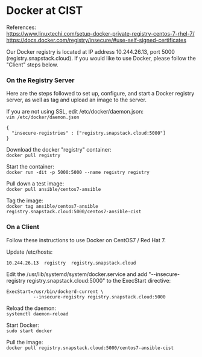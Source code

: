 # Docker at CIST

References:  
https://www.linuxtechi.com/setup-docker-private-registry-centos-7-rhel-7/  
https://docs.docker.com/registry/insecure/#use-self-signed-certificates  

Our Docker registry is located at IP address 10.244.26.13, port 5000 (registry.snapstack.cloud). If you would like to use Docker, please follow the "Client" steps below.

### On the Registry Server  
Here are the steps followed to set up, configure, and start a Docker registry server, as well as tag and upload an image to the server.  

If you are not using SSL, edit /etc/docker/daemon.json:  
`vim /etc/docker/daemon.json`  

```
{
  "insecure-registries" : ["registry.snapstack.cloud:5000"]
}
```

Download the docker "registry" container:  
`docker pull registry`  

Start the container:  
`docker run -dit -p 5000:5000 --name registry registry`  

Pull down a test image:  
`docker pull ansible/centos7-ansible`  

Tag the image:  
`docker tag ansible/centos7-ansible registry.snapstack.cloud:5000/centos7-ansible-cist`  


### On a Client
Follow these instructions to use Docker on CentOS7 / Red Hat 7.  

Update /etc/hosts:  
```
10.244.26.13  registry  registry.snapstack.cloud
```

Edit the /usr/lib/systemd/system/docker.service and add "--insecure-registry registry.snapstack.cloud:5000" to the ExecStart directive:  
```
ExecStart=/usr/bin/dockerd-current \
          --insecure-registry registry.snapstack.cloud:5000
```

Reload the daemon:  
`systemctl daemon-reload`  

Start Docker:  
`sudo start docker`  

Pull the image:  
`docker pull registry.snapstack.cloud:5000/centos7-ansible-cist`  

